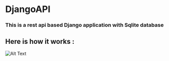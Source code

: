 # DjangoAPI

### This is a rest api based Django application with Sqlite database

## Here is how it works : 

![Alt Text](https://media.giphy.com/media/vFKqnCdLPNOKc/gif.gif)
